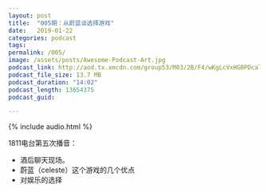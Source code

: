 ```yaml
---
layout: post
title:  "005期：从蔚蓝谈选择游戏"
date:   2019-01-22
categories: podcast
tags:
permalink: /005/
image: /assets/posts/Awesome-Podcast-Art.jpg
podcast_link: http://aod.tx.xmcdn.com/group53/M03/2B/F4/wKgLcVxHG0PDcalbAIvJ_eE2BuU514.m4a
podcast_file_size: 13.7 MB
podcast_duration: "14:02"
podcast_length: 13654375
podcast_guid: 

---
```


{% include audio.html %}

1811电台第五次播音：

- 酒后聊天现场。
- 蔚蓝（celeste）这个游戏的几个优点
- 对娱乐的选择
